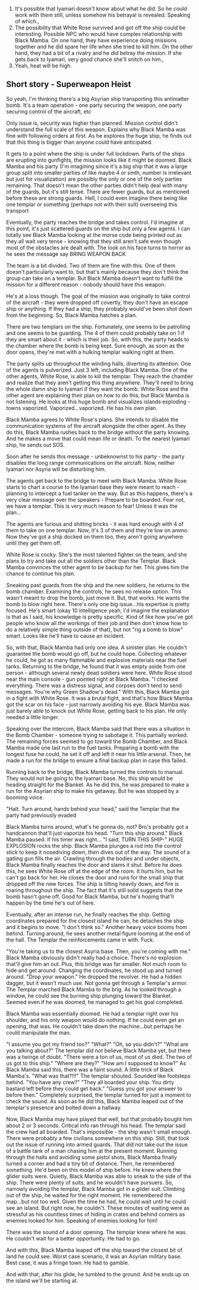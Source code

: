 1. It's possible that Iyamari doesn't know about what he did. So he could work with them still, unless somehow his betrayal is revealed. Speaking of which.,
2. The possibility that White Rose survived and got off the ship could be interesting. Possible NPC who would have complex relationship with Black Mamba. On one hand, they have experience doing missions together and he did spare her life when she tried to kill him. On the other hand, they had a bit of a rivalry and he _did_ betray the mission. If she gets back to Iyamari, very good chance she'll snitch on him.,
3. Yeah, heat will be high.


## Short story - Superweapon Heist
So yeah, I'm thinking there's a big Asyrian ship transporting this antimatter bomb. It's a team operation - one party securing the weapon, one party securing control of the aircraft, etc

Only issue is, security was higher than planned. Mission control didn't understand the full scale of this weapon. Explains why Black Mamba was fine with following orders at first. As he explores the huge ship, he finds out that this thing is bigger than anyone could have anticipated.

It gets to a point where the ship is under full lockdown. Parts of the ships are erupting into gunfights, the mission looks like it might be doomed.
Black Mamba and his party (I'm imagining since it's a big ship that it was a large group split into smaller parties of like maybe 4 or smth, number is irrelevant but just for visualization) are possibly the only or one of the only parties remaining. That doesn't mean the other parties didn't help deal with many of the guards, but it's still tense. There are fewer guards, but as mentioned before these are strong guards. Hell, I could even imagine there being like one templar or something (perhaps not with their suit) overseeing this transport

Eventually, the party reaches the bridge and takes control. I'd imagine at this point, it's just scattered guards on the ship but only a few agents. I can totally see Black Mamba looking at the morse code being printed out as they all wait very tense - knowing that they still aren't safe even though most of the obstacles are dealt with. The look on his face turns to horror as he sees the message say BRING WEAPON BACK

The team is a bit divided. Two of them are fine with this. One of them doesn't particularly want to, but that's mainly because they don't think the group can take on a templar. But Black Mamba doesn't want to fulfill the mission for a different reason - nobody should have this weapon.

He's at a loss though. The goal of the mission was originally to take control of the aircraft - they were dropped off covertly, they don't have an escape ship or anything. If they had a ship, they probably would've been shot down from the beginning. So, Black Mamba hatches a plan.

There are two templars on the ship. Fortunately, one seems to be patrolling and one seems to be guarding. The 4 of them could probably take on 1 if they are smart about it - which is their job. So, with this, the party heads to the chamber where the bomb is being kept. Sure enough, as soon as the door opens, they're met with a hulking templar walking right at them.

The party splits up throughout the winding halls, diverting its attention. One of the agents is pulverized. Just 3 left, including Black Mamba. One of the other agents, White Rose, is able to kill the templar. They reach the chamber and realize that they aren't getting this thing anywhere. They'll need to bring the whole damn ship to Iyamari if they want the bomb. White Rose and the other agent are explaining their plan on how to do this, but Black Mamba is not listening. He looks at this huge bomb and visualizes islands exploding - towns vaporized. Vaporized...vaporized. He has his own plan.

Black Mamba agrees to White Rose's plans. She intends to disable the communication systems of the aircraft alongside the other agent. As they do this, Black Mamba rushes back to the bridge without the party knowing. And he makes a move that could mean life or death. To the nearest Iyamari ship, he sends out SOS.

Soon after he sends this message - unbeknownst to his party - the party disables the long range communications on the aircraft. Now, neither Iyamari nor Asyria will be disturbing him.

The agents get back to the bridge to meet with Black Mamba. White Rose starts to chart a course to the Iyamari base they were meant to reach - planning to intercept a fuel tanker on the way. But as this happens, there's a very clear message over the speakers - Prepare to be boarded. Fear not, we have a templar. This is very much reason to fear! Unless it was the plan...

The agents are furious and shitting bricks - it was hard enough with 4 of them to take on one templar. Now, it's 3 of them and they're low on ammo. Now they've got a ship docked on them too, they aren't going anywhere until they get them off.

White Rose is cocky. She's the most talented fighter on the team, and she plans to try and take out all the soldiers other than the Templar. Black Mamba convinces the other agent to be backup for her. This gives him the chance to continue his plan.

Sneaking past guards from the ship and the new soldiers, he returns to the bomb chamber. Examining the controls, he sees no release option. This wasn't meant to drop the bomb, just move it. But, that works. He wants the bomb to blow right here. There's only one big issue...his expertise is pretty focused. He's smart (okay 10 intelligence yeah, I'd imagine the explanation is that as I said, his knowledge is pretty specific. Kind of like how you've got people who know all the workings of their job and then don't know how to do a relatively simple thing outside of that), but not "rig a bomb to blow" smart. Looks like he'll have to cause an incident.

So, with that, Black Mamba had only one idea. A sinister plan. He couldn't guarantee the bomb would go off, but he could hope.
Collecting whatever he could, he got as many flammable and explosive materials near the fuel tanks.
Returning to the bridge, he found that it was empty aside from one person - although several newly dead soldiers were here. White Rose stood near the main console - gun pointed right at Black Mamba.
"I checked everything. There was a distress signal, and corpses don't tend to send messages. You're why Green Shadow's dead."
With this, Black Mamba got in a fight with White Rose. It was a brutal fight, and that's how Black Mamba got the scar on his face - just narrowly avoiding his eye. Black Mamba was just barely able to knock out White Rose, getting back to his plan. He only needed a little longer.

Speaking over the intercom, Black Mamba said that there was a situation in the Bomb Chamber - someone trying to sabotage it.
This partially worked. The remaining forces seemed to go toward the Bomb Chamber, and Black Mamba made one last run to the fuel tanks. Preparing a bomb with the longest fuse he could, he set it off and left it near his little arsenal. Then, he made a run for the bridge to ensure a final backup plan in case this failed.

Running back to the bridge, Black Mamba turned the controls to manual. They would not be going to the Iyamari base. No, this ship would be heading straight for the Blanket.
As he did this, he was prepared to make a run for the Asyrian ship to make his getaway. But he was stopped by a booming voice.

"Halt. Turn around, hands behind your head," said the Templar that the party had previously evaded

Black Mamba turns around, what's he gonna do, not? Bro's probably got a handcannon that'll just vaporize his head.
"Turn this ship around."
Black Mamba paused. If his timer was right...
"I said, TURN THIS SHIP-" HUGE EXPLOSION rocks the ship. Black Mamba plunges a rod into the control stick to keep it nosediving down, then dives out of the way. The sound of a gatling gun fills the air. Crawling through the bodies and under objects, Black Mamba finally reaches the door and slams it shut. Before he does this, he sees White Rose off at the edge of the room. It hurts him, but he can't go back for her. He closes the door and runs for the small ship that dropped off the new forces. The ship is tilting heavily down, and fire is roaring throughout the ship. The fact that it's still solid suggests that the bomb hasn't gone off. Good for Black Mamba, but he's hoping that'll happen by the time he's out of here.

Eventually, after an intense run, he finally reaches the ship. Getting coordinates prepared for the closest island he can, he detaches the ship and it begins to move.
"I don't think so." Another heavy voice booms from behind. Turning around, he sees another metal figure looming at the end of the hall. The Templar the reinforcements came in with. Fuck.

"You're taking us to the closest Asyria base. Then, you're coming with me."
Black Mamba obviously didn't really had a choice. There's no explosion that'll give him an out. Plus, this bridge was far smaller. Not much room to hide and get around. Changing the coordinates, he stood up and turned around.
"Drop your weapon." He dropped the revolver. He had a hidden dagger, but it wasn't much use. Not gonna get through a Templar's armor.
The Templar marched Black Mamba to the brig. As he looked through a window, he could see the burning ship plunging toward the Blanket. Seemed even if he was doomed, he managed to get his goal completed.

Black Mamba was essentially doomed. He had a templar right over his shoulder, and his only weapon would do nothing. If he could even get an opening, that was. He couldn't take down the machine...but perhaps he could manipulate the man.

"I assume you got my friend too?"
"What?"
"Oh, so you didn't?"
"What are you talking about?" The templar did not believe Black Mamba yet, but there was a twinge of doubt.
"There were a ton of us, most of us died. The two of us got to this ship."
"Where are they?"
"How am I supposed to know?"
As Black Mamba said this, there was a faint sound. A little trick of Black Mamba's.
"What was that?!!!" The templar shouted. Sounded like footsteps behind.
"You have any crew?"
"They all boarded your ship. You dirty bastard left before they could get back."
"Guess you got your answer to before then."
Completely surprised, the templar turned for just a moment to check the sound. As soon as he did this, Black Mamba leaped out of the templar's presence and bolted down a hallway.

Now, Black Mamba may have played that well, but that probably bought him about 2 or 3 seconds. Critical info ran through his head. The templar said the crew had all boarded. That's impossible - the ship wasn't small enough. There were probably a few civilians somewhere on this ship. Still, that took out the issue of running into armed guards. That did not take out the issue of a battle tank of a man chasing him at the present moment.
Running through the halls and avoiding some pistol shots, Black Mamba finally turned a corner and had a tiny bit of distance. Then, he remembered something. He'd been on this model of ship before. He knew where the glider suits were.
Quietly, Black Mamba was able to sneak to the side of the ship. There were plenty of suits, and he wouldn't have pursuers. So, narrowly avoiding the templar, Black Mamba got in a glider suit. Climbing out of the ship, he waited for the right moment. He remembered the map...but not too well. Given the time he had, he could wait until he could see an island. But right now, he couldn't.
These minutes of waiting were as stressful as his countless times of hiding in crates and behind corners as enemies looked for him.
Speaking of enemies looking for him!

There was the sound of a door opening. The templar knew where he was. He couldn't wait for a better opportunity. He had to go.

And with this, Black Mamba leaped off the ship toward the closest bit of land he could see. Worst case scenario, it was an Asyrian military base. Best case, it was a fringe town. He had to gamble.

And with that, after his glide, he tumbled to the ground. And he ends up on the island we'll be starting at.